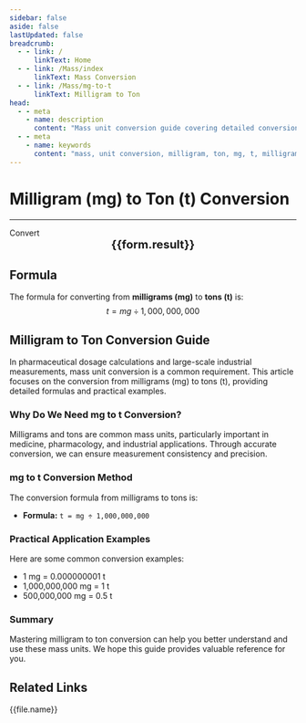 ```yaml
---
sidebar: false
aside: false
lastUpdated: false
breadcrumb:
  - - link: /
      linkText: Home
  - - link: /Mass/index
      linkText: Mass Conversion
  - - link: /Mass/mg-to-t
      linkText: Milligram to Ton
head:
  - - meta
    - name: description
      content: "Mass unit conversion guide covering detailed conversion formulas and explanations from milligrams (mg) to tons (t)."
  - - meta
    - name: keywords
      content: "mass, unit conversion, milligram, ton, mg, t, milligram to ton, mass conversion guide"
---
```

# Milligram (mg) to Ton (t) Conversion
---
<script setup>
import { onMounted, reactive, inject, ref } from 'vue'
import { NButton, NForm, NFormItem, NInput, NInputNumber, NSelect, NCard, useMessage,NGrid ,NGi } from 'naive-ui'
import { defineClientComponent } from 'vitepress'
import { Mass } from '../files';

const convert = inject('convert')

const form = reactive({
  number: null,
  result: '',
})

const convertHandler = () => {
  if (form.number !== null && !isNaN(form.number)) {
    const convertedValue = parseFloat(form.number) / 1000000000
    form.result = `${form.number}mg = ${convertedValue.toFixed(9)}t`
  } else {
    form.result = 'Please enter a valid number.'
  }
}
</script>

<n-form size="large" :model="form">
  <n-form-item label="Milligram (mg)">
    <n-input-number v-model:value="form.number" placeholder="Enter milligrams" style="width: 100%" />
  </n-form-item>
  <n-form-item>
    <n-button type="info" @click="convertHandler" block>Convert</n-button>
  </n-form-item>
</n-form>

<n-card  embedded :bordered="false" hoverable>
  <div  style="text-align:center;font-size:20px;">
    <strong>{{form.result}}</strong>
  </div>
</n-card>

## Formula

The formula for converting from **milligrams (mg)** to **tons (t)** is:
$$ t = mg \div 1,000,000,000 $$

## Milligram to Ton Conversion Guide

In pharmaceutical dosage calculations and large-scale industrial measurements, mass unit conversion is a common requirement. This article focuses on the conversion from milligrams (mg) to tons (t), providing detailed formulas and practical examples.

### Why Do We Need mg to t Conversion?

Milligrams and tons are common mass units, particularly important in medicine, pharmacology, and industrial applications. Through accurate conversion, we can ensure measurement consistency and precision.

### mg to t Conversion Method

The conversion formula from milligrams to tons is:

- **Formula:** `t = mg ÷ 1,000,000,000`

### Practical Application Examples

Here are some common conversion examples:

- 1 mg = 0.000000001 t
- 1,000,000,000 mg = 1 t
- 500,000,000 mg = 0.5 t

### Summary

Mastering milligram to ton conversion can help you better understand and use these mass units. We hope this guide provides valuable reference for you.

## Related Links
<n-grid x-gap="12" :cols="2">
  <n-gi v-for="(file, index) in Mass" :key="index">
    <n-button
      text
      tag="a"
      :href="file.path"
      type="info"
    >
      {{file.name}}
    </n-button>
  </n-gi>
</n-grid>